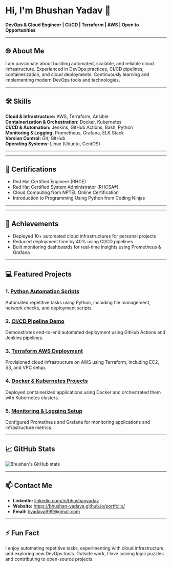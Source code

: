 # Hi, I'm Bhushan Yadav 👋
**DevOps & Cloud Engineer | CI/CD | Terraform | AWS | Open to Opportunities**

---

## 🌐 About Me
I am passionate about building automated, scalable, and reliable cloud infrastructure. Experienced in DevOps practices, CI/CD pipelines, containerization, and cloud deployments. Continuously learning and implementing modern DevOps tools and technologies.

---

## 🛠️ Skills

**Cloud & Infrastructure:** AWS, Terraform, Ansible  
**Containerization & Orchestration:** Docker, Kubernetes  
**CI/CD & Automation:** Jenkins, GitHub Actions, Bash, Python  
**Monitoring & Logging:** Prometheus, Grafana, ELK Stack  
**Version Control:** Git, GitHub  
**Operating Systems:** Linux (Ubuntu, CentOS)

---

---

## 🏅 Certifications
- Red Hat Certified Engineer (RHCE)
- Red Hat Certified System Administrator (RHCSA®)
- Cloud Computing from  NPTEL Online Certification
- Introduction to Programming Using Python from Coding Ninjas

---

---

## 🌟 Achievements
- Deployed 10+ automated cloud infrastructures for personal projects  
- Reduced deployment time by 40% using CI/CD pipelines  
- Built monitoring dashboards for real-time insights using Prometheus & Grafana

---


## 💻 Featured Projects

### 1. [Python Automation Scripts](https://github.com/bhushan-yadava/python_automation)
Automated repetitive tasks using Python, including file management, network checks, and deployment scripts.

### 2. [CI/CD Pipeline Demo](#)
Demonstrates end-to-end automated deployment using GitHub Actions and Jenkins pipelines.

### 3. [Terraform AWS Deployment](#)
Provisioned cloud infrastructure on AWS using Terraform, including EC2, S3, and VPC setup.

### 4. [Docker & Kubernetes Projects](#)
Deployed containerized applications using Docker and orchestrated them with Kubernetes clusters.

### 5. [Monitoring & Logging Setup](#)
Configured Prometheus and Grafana for monitoring applications and infrastructure metrics.

---

## 📈 GitHub Stats
![Bhushan's GitHub stats](https://github-readme-stats.vercel.app/api?username=bhushan-yadava&show_icons=true&theme=radical)

---

## 📫 Contact Me
- **LinkedIn:** [linkedin.com/in/bhushanyadav](https://www.linkedin.com/in/bhushanyadav)  
- **Website:** https://bhushan-yadava.github.io/portfolio/
- **Email:** byadava999@gmail.com

---

## ⚡ Fun Fact
I enjoy automating repetitive tasks, experimenting with cloud infrastructure, and exploring new DevOps tools. Outside work, I love solving logic puzzles and contributing to open-source projects.

